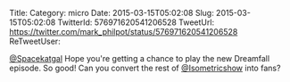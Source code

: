 Title: 
Category: micro
Date: 2015-03-15T05:02:08
Slug: 2015-03-15T05:02:08
TwitterId: 576971620541206528
TweetUrl: https://twitter.com/mark_philpot/status/576971620541206528
ReTweetUser: 

[@Spacekatgal](https://twitter.com/Spacekatgal) Hope you're getting a chance to play the new Dreamfall episode. So good! Can you convert the rest of [@Isometricshow](https://twitter.com/Isometricshow) into fans?